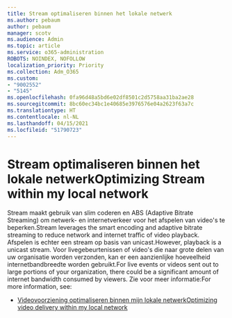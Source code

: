```yaml
---
title: Stream optimaliseren binnen het lokale netwerk
ms.author: pebaum
author: pebaum
manager: scotv
ms.audience: Admin
ms.topic: article
ms.service: o365-administration
ROBOTS: NOINDEX, NOFOLLOW
localization_priority: Priority
ms.collection: Adm_O365
ms.custom:
- "9002552"
- "5145"
ms.openlocfilehash: 0fa96d48a5bd6e02df8501c2d5758aa31ba2ae28
ms.sourcegitcommit: 8bc60ec34bc1e40685e3976576e04a2623f63a7c
ms.translationtype: HT
ms.contentlocale: nl-NL
ms.lasthandoff: 04/15/2021
ms.locfileid: "51790723"
---
```

# <a name="optimizing-stream-within-my-local-network"></a><span data-ttu-id="fe222-102">Stream optimaliseren binnen het lokale netwerk</span><span class="sxs-lookup"><span data-stu-id="fe222-102">Optimizing Stream within my local network</span></span>

<span data-ttu-id="fe222-103">Stream maakt gebruik van slim coderen en ABS (Adaptive Bitrate Streaming) om netwerk- en internetverkeer voor het afspelen van video's te beperken.</span><span class="sxs-lookup"><span data-stu-id="fe222-103">Stream leverages the smart encoding and adaptive bitrate streaming to reduce network and internet traffic of video playback.</span></span> <span data-ttu-id="fe222-104">Afspelen is echter een stream op basis van unicast.</span><span class="sxs-lookup"><span data-stu-id="fe222-104">However, playback is a unicast stream.</span></span> <span data-ttu-id="fe222-105">Voor livegebeurtenissen of video's die naar grote delen van uw organisatie worden verzonden, kan er een aanzienlijke hoeveelheid internetbandbreedte worden gebruikt.</span><span class="sxs-lookup"><span data-stu-id="fe222-105">For live events or videos sent out to large portions of your organization, there could be a significant amount of internet bandwidth consumed by viewers.</span></span> <span data-ttu-id="fe222-106">Zie voor meer informatie:</span><span class="sxs-lookup"><span data-stu-id="fe222-106">For more information, see:</span></span>

- [<span data-ttu-id="fe222-107">Videovoorziening optimaliseren binnen mijn lokale netwerk</span><span class="sxs-lookup"><span data-stu-id="fe222-107">Optimizing video delivery within my local network</span></span>](https://docs.microsoft.com/stream/network-overview#optimizing-video-delivery-within-my-local-network)
